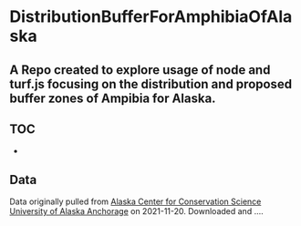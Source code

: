 # DistributionBufferForAmphibiaOfAlaska

## A Repo created to explore usage of node and turf.js focusing on the distribution and proposed buffer zones of Ampibia for Alaska.

## TOC
- [](#words-words)

## Data
Data originally pulled from [Alaska Center for Conservation Science University of Alaska Anchorage](http://akgap.uaa.alaska.edu/species-data/) on 2021-11-20. Downloaded and ....